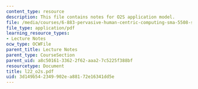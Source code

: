 ```yaml
---
content_type: resource
description: This file contains notes for O2S application model.
file: /media/courses/6-883-pervasive-human-centric-computing-sma-5508-spring-2006/3d149b542349902ea88172e16341dd5e_l22_o2s.pdf
file_type: application/pdf
learning_resource_types:
- Lecture Notes
ocw_type: OCWFile
parent_title: Lecture Notes
parent_type: CourseSection
parent_uid: a8c50161-3362-2f62-aaa2-7c5225f388bf
resourcetype: Document
title: l22_o2s.pdf
uid: 3d149b54-2349-902e-a881-72e16341dd5e
---
```

